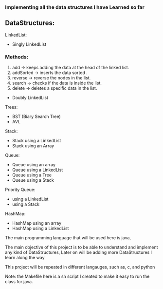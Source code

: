 <h3>Implementing all the data structures I have Learned so far</h3>

<h2>DataStructures:</h2>

LinkedList:
- Singly LinkedList
 ### Methods:
 1. add -> keeps adding the data at the head of the linked list.
 2. addSorted -> inserts the data sorted .
 3. reverse -> reverse the nodes in the list.
 4. search -> checks if the data is inside the list.
 5. delete -> deletes a specific data in the list.
- Doubly LinkedList

Trees:
- BST (Biary Search Tree)
- AVL

Stack:
- Stack using a LinkedList
- Stack using an Array

Queue:
- Queue using an array
- Queue using a LinkedList
- Queue using a Tree
- Queue using a Stack

Priority Queue:
- using a LinkedList
- using a Stack

HashMap:
- HashMap using an array
- HashMap using a LinkedList

The main programming language that will be used here is java,

The main objective of this project is to be able to understand and implement any kind of DataStructures, Later on will be adding more DataStructures I learn along the way

This project will be repeated in different langauges, such as, c, and python

Note: the Makefile here is a sh script I created to make it easy to run the class for java.
